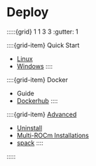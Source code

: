# Deploy

:::::{grid} 1 1 3 3
:gutter: 1

::::{grid-item}
Quick Start
 * [Linux](quick_start)
 * [Windows](gpu_os_support)
::::

::::{grid-item} Docker
 * Guide
 * [Dockerhub](https://hub.docker.com/u/rocm/#!)
::::

::::{grid-item} [Advanced](advanced)
 * [Uninstall](advanced/uninstall)
 * [Multi-ROCm Installations](advanced/multi)
 * [spack](advanced/spack)
::::

:::::